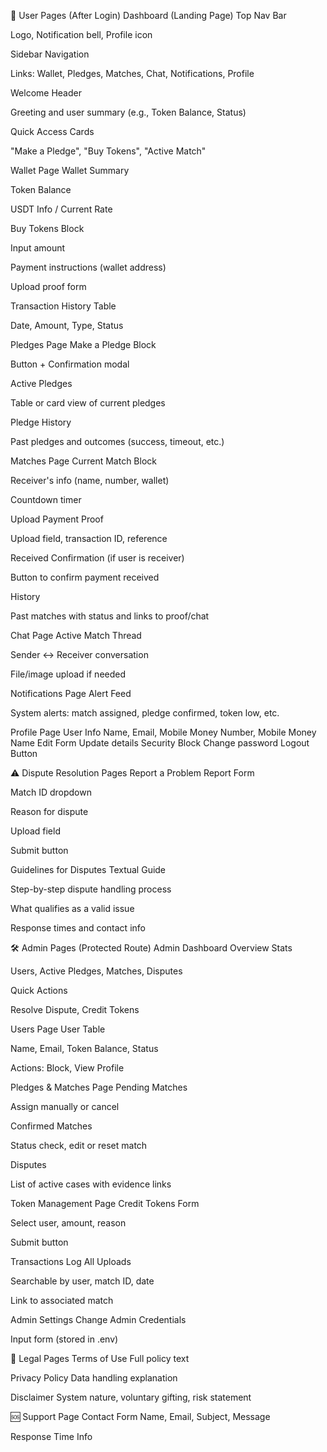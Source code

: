 👤 User Pages (After Login)
Dashboard (Landing Page)
Top Nav Bar

Logo, Notification bell, Profile icon

Sidebar Navigation

Links: Wallet, Pledges, Matches, Chat, Notifications, Profile

Welcome Header

Greeting and user summary (e.g., Token Balance, Status)

Quick Access Cards

"Make a Pledge", "Buy Tokens", "Active Match"

Wallet Page
Wallet Summary

Token Balance

USDT Info / Current Rate

Buy Tokens Block

Input amount

Payment instructions (wallet address)

Upload proof form

Transaction History Table

Date, Amount, Type, Status

Pledges Page
Make a Pledge Block

Button + Confirmation modal

Active Pledges

Table or card view of current pledges

Pledge History

Past pledges and outcomes (success, timeout, etc.)

Matches Page
Current Match Block

Receiver's info (name, number, wallet)

Countdown timer

Upload Payment Proof

Upload field, transaction ID, reference

Received Confirmation (if user is receiver)

Button to confirm payment received

History

Past matches with status and links to proof/chat

Chat Page
Active Match Thread

Sender ↔ Receiver conversation

File/image upload if needed

Notifications Page
Alert Feed

System alerts: match assigned, pledge confirmed, token low, etc.

Profile Page
User Info
Name, Email, Mobile Money Number, Mobile Money Name
Edit Form
Update details
Security Block
Change password
Logout Button

⚠️ Dispute Resolution Pages
Report a Problem
Report Form

Match ID dropdown

Reason for dispute

Upload field

Submit button

Guidelines for Disputes
Textual Guide

Step-by-step dispute handling process

What qualifies as a valid issue

Response times and contact info

🛠️ Admin Pages (Protected Route)
Admin Dashboard
Overview Stats

Users, Active Pledges, Matches, Disputes

Quick Actions

Resolve Dispute, Credit Tokens

Users Page
User Table

Name, Email, Token Balance, Status

Actions: Block, View Profile

Pledges & Matches Page
Pending Matches

Assign manually or cancel

Confirmed Matches

Status check, edit or reset match

Disputes

List of active cases with evidence links

Token Management Page
Credit Tokens Form

Select user, amount, reason

Submit button

Transactions Log
All Uploads

Searchable by user, match ID, date

Link to associated match

Admin Settings
Change Admin Credentials

Input form (stored in .env)

📃 Legal Pages
Terms of Use
Full policy text

Privacy Policy
Data handling explanation

Disclaimer
System nature, voluntary gifting, risk statement

🆘 Support Page
Contact Form
Name, Email, Subject, Message

Response Time Info

